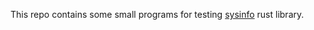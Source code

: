 This repo contains some small programs for testing [sysinfo](https://github.com/GuillaumeGomez/sysinfo) rust library.
